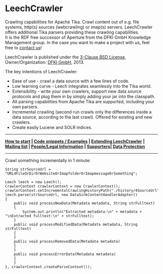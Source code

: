 LeechCrawler
=====

Crawling capabilities for Apache Tika. Crawl content out of e.g. file systems, http(s) sources (webcrawling) or imap(s) servers. LeechCrawler offers additional Tika parsers providing these crawling capabilities.  
It is the RDF free successor of Aperture from the DFKI GmbH Knowledge Management group. In the case you want to make a project with us, feel free to [contact us](https://github.com/leechcrawler/leech/blob/master/people.md)!

LeechCrawler is published under the [3-Clause BSD License](http://opensource.org/licenses/BSD-3-Clause), Owner/Organization: [DFKI GmbH](http://www.dfki.de), 2013.

The key intentions of LeechCrawler:
* Ease of use - crawl a data source with a few lines of code.
* Low learning curve - Leech integrates seamlessly into the Tika world.
* Extensibility - write your own crawlers, support new data source protocols and plug them in by simply adding your jar into the classpath.
* All parsing capabilities from Apache Tika are supported, including your own parsers.
* Incremental crawling (second run crawls only the differences inside a data source, according to the last crawl). Offered for existing and new crawlers.
* Create easily Lucene and SOLR indices.

***
**[How to start](https://github.com/leechcrawler/leech/blob/master/how2start.md) | [Code snippets / Examples](https://github.com/leechcrawler/leech/blob/master/codeSnippets.md) | [Extending LeechCrawler](https://github.com/leechcrawler/leech/blob/master/extending.md) | [Mailing list](https://github.com/leechcrawler/leech/blob/master/mailinglist.md) | [People/Legal Information](https://github.com/leechcrawler/leech/blob/master/people.md) | [Supporters](https://github.com/leechcrawler/leech/blob/master/supporters.md)| [Data Protection](https://github.com/leechcrawler/leech/blob/master/dataprotection.md)**
***
Crawl something incrementally in 1 minute:

    String strSourceUrl = "URL4FileOrDirOrWebsiteOrImapfolderOrImapmessageOrSomething";

    Leech leech = new Leech();
    CrawlerContext crawlerContext = new CrawlerContext();
    crawlerContext.setIncrementalCrawlingHistoryPath("./history/4SourceUrl");
    leech.parse(strSourceUrl, new DataSinkContentHandlerAdapter()
    {
        public void processNewData(Metadata metadata, String strFulltext)
        {
            System.out.println("Extracted metadata:\n" + metadata + "\nExtracted fulltext:\n" + strFulltext);
        }
        public void processModifiedData(Metadata metadata, String strFulltext)
        {
        }
        public void processRemovedData(Metadata metadata)
        {
        }
        public void processErrorData(Metadata metadata)
        {
        }
    }, crawlerContext.createParseContext());
